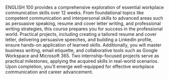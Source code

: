 ENGLISH 100 provides a comprehensive exploration of essential workplace communication skills over 12 weeks. 
From foundational topics like competent communication and interpersonal skills to advanced areas such as persuasive speaking, resume and cover letter writing, and professional writing strategies, this course prepares you for success in the professional world. 
Practical projects, including creating a tailored resume and cover letter, delivering persuasive speeches, and building a LinkedIn profile, ensure hands-on application of learned skills.
Additionally, you will master business writing, email etiquette, and collaborative tools such as Google Workspace and Microsoft 365.
Two internship-focused projects serve as practical milestones, applying the acquired skills in real-world scenarios.
Upon completion, you'll emerge well-equipped for effective workplace communication and career advancement.
